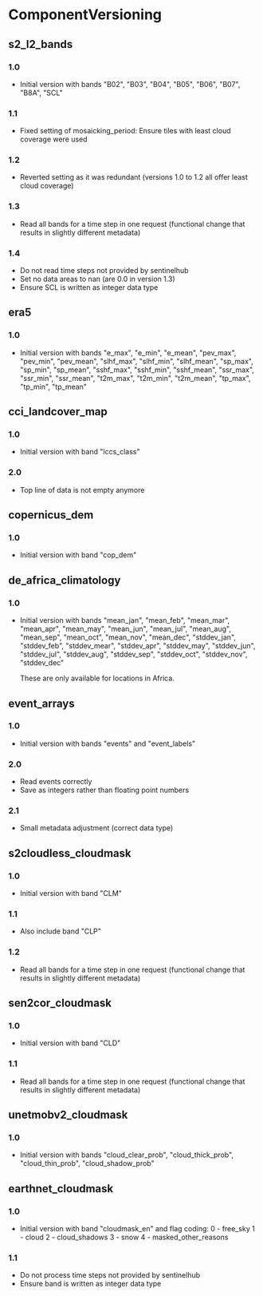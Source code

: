 # ComponentVersioning

## s2_l2_bands
### 1.0
* Initial version with bands "B02", "B03", "B04", "B05", "B06", "B07", "B8A", 
  "SCL"
### 1.1
* Fixed setting of mosaicking_period: Ensure tiles with least cloud coverage 
  were used
### 1.2
* Reverted setting as it was redundant (versions 1.0 to 1.2 all offer least 
  cloud coverage)
### 1.3
* Read all bands for a time step in one request (functional change that results
  in slightly different metadata)
### 1.4 
* Do not read time steps not provided by sentinelhub 
* Set no data areas to nan (are 0.0 in version 1.3)
* Ensure SCL is written as integer data type
  
## era5
### 1.0
* Initial version with bands "e_max", "e_min", "e_mean", "pev_max", "pev_min", 
  "pev_mean", "slhf_max", "slhf_min", "slhf_mean", "sp_max", "sp_min", 
  "sp_mean", "sshf_max", "sshf_min", "sshf_mean", "ssr_max", "ssr_min", 
  "ssr_mean", "t2m_max", "t2m_min", "t2m_mean", "tp_max", "tp_min", "tp_mean"

## cci_landcover_map
### 1.0
* Initial version with band "lccs_class"
### 2.0 
* Top line of data is not empty anymore  

## copernicus_dem
### 1.0
* Initial version with band "cop_dem"

## de_africa_climatology
### 1.0 
 * Initial version with bands "mean_jan", "mean_feb", "mean_mar", "mean_apr", 
   "mean_may", "mean_jun", "mean_jul", "mean_aug", "mean_sep", "mean_oct", 
   "mean_nov", "mean_dec", "stddev_jan", "stddev_feb", "stddev_mear", 
   "stddev_apr", "stddev_may", "stddev_jun", "stddev_jul", "stddev_aug", 
   "stddev_sep", "stddev_oct", "stddev_nov", "stddev_dec"
   
   These are only available for locations in Africa.

## event_arrays
### 1.0 
* Initial version with bands "events" and "event_labels"
### 2.0
* Read events correctly
* Save as integers rather than floating point numbers
### 2.1
* Small metadata adjustment (correct data type)

## s2cloudless_cloudmask
### 1.0 
* Initial version with band "CLM"
### 1.1
* Also include band "CLP"
### 1.2
* Read all bands for a time step in one request (functional change that results
  in slightly different metadata)  

## sen2cor_cloudmask
### 1.0 
* Initial version with band "CLD"
### 1.1
* Read all bands for a time step in one request (functional change that results
  in slightly different metadata)  

## unetmobv2_cloudmask
### 1.0 
* Initial version with bands "cloud_clear_prob", "cloud_thick_prob", 
  "cloud_thin_prob", "cloud_shadow_prob"

## earthnet_cloudmask
### 1.0
* Initial version with band "cloudmask_en" and flag coding:
    0 - free_sky
    1 - cloud
    2 - cloud_shadows
    3 - snow
    4 - masked_other_reasons
### 1.1
* Do not process time steps not provided by sentinelhub
* Ensure band is written as integer data type